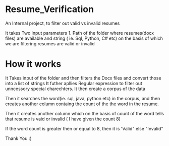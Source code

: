 # Resume_Verification
An Internal project, to filter out valid vs invalid resumes

It takes Two input parameters 1. Path of the folder where resumes(docx files) are available and string ( ie. Sql, Python, C# etc) on the basis of which we are filtering resumes are valid or invalid


# How it works
It Takes input of the folder and then filters the Docx files and convert those into a list of strings
It futher apllies Regular expression to filter out unncessory special charechters.
It then create a corpus of the data

Then it searches the word(ie. sql, java, python etc) in the corpus, and then creates another column containg the count of the the word in the resume.

Then it creates another column which on the basis of count of the word tells that resume is vaid or invalid ( I have given the count 8)

If the word count is greater then or equal to 8, then it is 'Valid" else "Invalid"

Thank You :)

